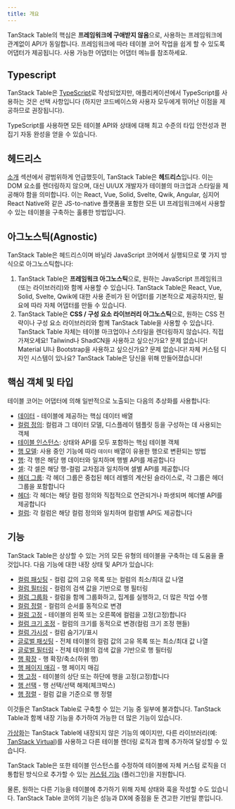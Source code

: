```yaml
---
title: 개요
---
```


TanStack Table의 핵심은 **프레임워크에 구애받지 않음**으로, 사용하는 프레임워크에 관계없이 API가 동일합니다. 프레임워크에 따라 테이블 코어 작업을 쉽게 할 수 있도록 어댑터가 제공됩니다. 사용 가능한 어댑터는 어댑터 메뉴를 참조하세요.

## Typescript

TanStack Table은 [TypeScript](https://www.typescriptlang.org/)로 작성되었지만, 애플리케이션에서 TypeScript를 사용하는 것은 선택 사항입니다 (하지만 코드베이스와 사용자 모두에게 뛰어난 이점을 제공하므로 권장됩니다).

TypeScript를 사용하면 모든 테이블 API와 상태에 대해 최고 수준의 타입 안전성과 편집기 자동 완성을 얻을 수 있습니다.

## 헤드리스

[소개](../introduction) 섹션에서 광범위하게 언급했듯이, TanStack Table은 **헤드리스**입니다. 이는 DOM 요소를 렌더링하지 않으며, 대신 UI/UX 개발자가 테이블의 마크업과 스타일을 제공해야 함을 의미합니다. 이는 React, Vue, Solid, Svelte, Qwik, Angular, 심지어 React Native와 같은 JS-to-native 플랫폼을 포함한 모든 UI 프레임워크에서 사용할 수 있는 테이블을 구축하는 훌륭한 방법입니다.

## 아그노스틱(Agnostic)

TanStack Table은 헤드리스이며 바닐라 JavaScript 코어에서 실행되므로 몇 가지 방식으로 아그노스틱합니다:

1. TanStack Table은 **프레임워크 아그노스틱**으로, 원하는 JavaScript 프레임워크(또는 라이브러리)와 함께 사용할 수 있습니다. TanStack Table은 React, Vue, Solid, Svelte, Qwik에 대한 사용 준비가 된 어댑터를 기본적으로 제공하지만, 필요에 따라 자체 어댑터를 만들 수 있습니다.
2. TanStack Table은 **CSS / 구성 요소 라이브러리 아그노스틱**으로, 원하는 CSS 전략이나 구성 요소 라이브러리와 함께 TanStack Table을 사용할 수 있습니다. TanStack Table 자체는 테이블 마크업이나 스타일을 렌더링하지 않습니다. 직접 가져오세요! Tailwind나 ShadCN을 사용하고 싶으신가요? 문제 없습니다! Material UI나 Bootstrap을 사용하고 싶으신가요? 문제 없습니다! 자체 커스텀 디자인 시스템이 있나요? TanStack Table은 당신을 위해 만들어졌습니다!

## 핵심 객체 및 타입

테이블 코어는 어댑터에 의해 일반적으로 노출되는 다음의 추상화를 사용합니다:

- [데이터](../guide/data) - 테이블에 제공하는 핵심 데이터 배열
- [컬럼 정의](../guide/column-defs): 컬럼과 그 데이터 모델, 디스플레이 템플릿 등을 구성하는 데 사용되는 객체
- [테이블 인스턴스](../guide/tables): 상태와 API를 모두 포함하는 핵심 테이블 객체
- [행 모델](../guide/row-models): 사용 중인 기능에 따라 `데이터` 배열이 유용한 행으로 변환되는 방법
- [행](../guide/rows): 각 행은 해당 행 데이터와 일치하며 행별 API를 제공합니다
- [셀](../guide/cells): 각 셀은 해당 행-컬럼 교차점과 일치하며 셀별 API를 제공합니다
- [헤더 그룹](../guide/header-groups): 각 헤더 그룹은 중첩된 헤더 레벨의 계산된 슬라이스로, 각 그룹은 헤더 그룹을 포함합니다
- [헤더](../guide/headers): 각 헤더는 해당 컬럼 정의와 직접적으로 연관되거나 파생되며 헤더별 API를 제공합니다
- [컬럼](../guide/columns): 각 컬럼은 해당 컬럼 정의와 일치하며 컬럼별 API도 제공합니다

## 기능

TanStack Table은 상상할 수 있는 거의 모든 유형의 테이블을 구축하는 데 도움을 줄 것입니다. 다음 기능에 대한 내장 상태 및 API가 있습니다:

- [컬럼 패싯팅](../guide/column-faceting) - 컬럼 값의 고유 목록 또는 컬럼의 최소/최대 값 나열
- [컬럼 필터링](../guide/column-filtering) - 컬럼의 검색 값을 기반으로 행 필터링
- [컬럼 그룹화](../guide/grouping) - 컬럼을 함께 그룹화하고, 집계를 실행하고, 더 많은 작업 수행
- [컬럼 정렬](../guide/column-ordering) - 컬럼의 순서를 동적으로 변경
- [컬럼 고정](../guide/column-pinning) - 테이블의 왼쪽 또는 오른쪽에 컬럼을 고정(고정)합니다
- [컬럼 크기 조정](../guide/column-sizing) - 컬럼의 크기를 동적으로 변경(컬럼 크기 조정 핸들)
- [컬럼 가시성](../guide/column-visibility) - 컬럼 숨기기/표시
- [글로벌 패싯팅](../guide/global-faceting) - 전체 테이블의 컬럼 값의 고유 목록 또는 최소/최대 값 나열
- [글로벌 필터링](../guide/global-filtering) - 전체 테이블의 검색 값을 기반으로 행 필터링
- [행 확장](../guide/expanding) - 행 확장/축소(하위 행)
- [행 페이지 매김](../guide/pagination) - 행 페이지 매김
- [행 고정](../guide/row-pinning) - 테이블의 상단 또는 하단에 행을 고정(고정)합니다
- [행 선택](../guide/row-selection) - 행 선택/선택 해제(체크박스)
- [행 정렬](../guide/sorting) - 컬럼 값을 기준으로 행 정렬

이것들은 TanStack Table로 구축할 수 있는 기능 중 일부에 불과합니다. TanStack Table과 함께 내장 기능을 추가하여 가능한 더 많은 기능이 있습니다.

[가상화](../guide/virtualization)는 TanStack Table에 내장되지 않은 기능의 예이지만, 다른 라이브러리(예: [TanStack Virtual](https://tanstack.com/virtual/v3))를 사용하고 다른 테이블 렌더링 로직과 함께 추가하여 달성할 수 있습니다.

TanStack Table은 또한 테이블 인스턴스를 수정하여 테이블에 자체 커스텀 로직을 더 통합된 방식으로 추가할 수 있는 [커스텀 기능](../guide/custom-features) (플러그인)을 지원합니다.

물론, 원하는 다른 기능을 테이블에 추가하기 위해 자체 상태와 훅을 작성할 수도 있습니다. TanStack Table 코어의 기능은 성능과 DX에 중점을 둔 견고한 기반일 뿐입니다.
